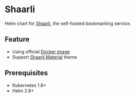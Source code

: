 # Shaarli

Helm chart for [Shaarli](https://github.com/shaarli/Shaarli), the self-hosted bookmarking service.

## Feature

-  Using official [Docker image](https://hub.docker.com/r/shaarli/shaarli/)
-  Support [Shaarli Material](https://github.com/kalvn/Shaarli-Material) theme

## Prerequisites

-  Kubernetes 1.8+
-  Helm 2.8+
